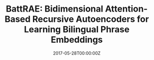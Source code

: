 ---
title: "BattRAE: Bidimensional Attention-Based Recursive Autoencoders for Learning Bilingual Phrase Embeddings"
authors:
- Biao Zhang
- Deyi Xiong
- Jinsong Su
author_notes:
- 
- 
- "通讯作者"
date: "2017-05-28T00:00:00Z"
publishDate: "2025-05-28T13:13:21+00:00"
publication_types: [1）文本机器翻译]
publication: "**In Proc. of AAAI 2017.** (CCF-A类)"
---